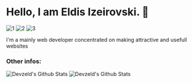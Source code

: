 # Hello, I am Eldis Izeirovski. 👋


![1](https://img.shields.io/badge/JavaScript-enthusiast-034cb0.svg?logo=javascript)
![2](https://img.shields.io/badge/Python-expert-034cb0.svg?logo=python)
![3](https://img.shields.io/badge/Flutter-learning-034cb0.svg?logo=flutter)

I'm a mainly web developer concentrated on making attractive and usefull websites
<!--
### Contacts:

- E-mail: [eldis.izeirovski@gmail.com](mailto:eldis.izeirovski7@gmail.com)
- Site: [devzeld.github.io](https://devzeld.github.io)
- 
-->

### Other infos: 
![Devzeld's Github Stats](https://github-readme-stats.vercel.app/api?username=devzeld&show_icons=true&layout=compact&hide_border=true&theme=transparent)
![Devzeld's Github Stats](https://github-readme-stats-one-rosy.vercel.app/api/top-langs/?username=devzeld&hide_title=true&hide_border=true&layout=compact&hide=html&theme=transparent)

